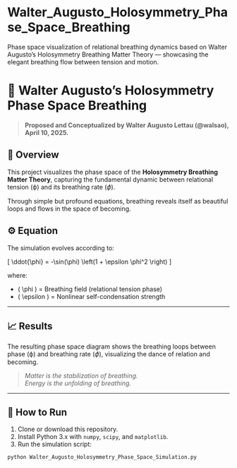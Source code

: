 # Walter_Augusto_Holosymmetry_Phase_Space_Breathing
Phase space visualization of relational breathing dynamics based on Walter Augusto’s Holosymmetry Breathing Matter Theory — showcasing the elegant breathing flow between tension and motion.

# 🌌 Walter Augusto’s Holosymmetry Phase Space Breathing

> **Proposed and Conceptualized by Walter Augusto Lettau (@walsao), April 10, 2025.**

## 🌟 Overview

This project visualizes the phase space of the **Holosymmetry Breathing Matter Theory**, capturing the fundamental dynamic between relational tension (ϕ) and its breathing rate (𝜙̇).

Through simple but profound equations, breathing reveals itself as beautiful loops and flows in the space of becoming.

## ⚙️ Equation

The simulation evolves according to:

\[
\ddot{\phi} = -\sin(\phi) \left(1 + \epsilon \phi^2 \right)
\]

where:

- \( \phi \) = Breathing field (relational tension phase)
- \( \epsilon \) = Nonlinear self-condensation strength

---

## 📈 Results

The resulting phase space diagram shows the breathing loops between phase (ϕ) and breathing rate (𝜙̇), visualizing the dance of relation and becoming.

> *Matter is the stabilization of breathing.  
Energy is the unfolding of breathing.*

---

## 🚀 How to Run

1. Clone or download this repository.
2. Install Python 3.x with `numpy`, `scipy`, and `matplotlib`.
3. Run the simulation script:

```bash
python Walter_Augusto_Holosymmetry_Phase_Space_Simulation.py
